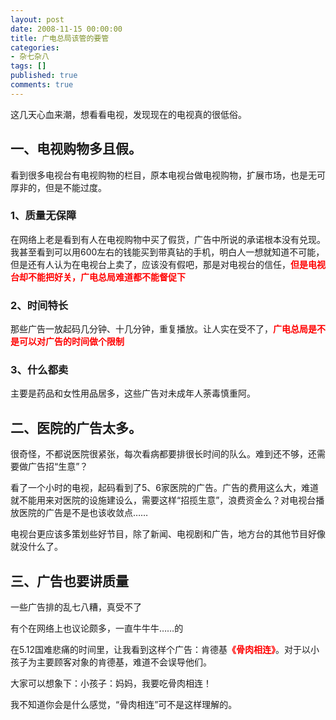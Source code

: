 ```yaml
---
layout: post
date: 2008-11-15 00:00:00
title: 广电总局该管的要管
categories:
- 杂七杂八
tags: []
published: true
comments: true
---
```

<p>这几天心血来潮，想看看电视，发现现在的电视真的很低俗。
<h2>一、电视购物多且假。</h2>
看到很多电视台有电视购物的栏目，原本电视台做电视购物，扩展市场，也是无可厚非的，但是不能过度。
<h3>1、质量无保障</h3>
在网络上老是看到有人在电视购物中买了假货，广告中所说的承诺根本没有兑现。我甚至看到可以用600左右的钱能买到带真钻的手机，明白人一想就知道不可能，但是还有人认为在电视台上卖了，应该没有假吧，那是对电视台的信任，<strong><span style="color: #ff0000;">但是电视台却不能把好关，广电总局难道都不能督促下</span></strong>
<h3>2、时间特长</h3>
那些广告一放起码几分钟、十几分钟，重复播放。让人实在受不了，<strong><span style="color: #ff0000;">广电总局是不是可以对广告的时间做个限制</span></strong>
<h3>3、什么都卖</h3>
主要是药品和女性用品居多，这些广告对未成年人荼毒慎重阿。
<h2>二、医院的广告太多。</h2>
很奇怪，不都说医院很紧张，每次看病都要排很长时间的队么。难到还不够，还需要做广告招“生意”？</p>

<p>看了一个小时的电视，起码看到了5、6家医院的广告。广告的费用这么大，难道就不能用来对医院的设施建设么，需要这样“招揽生意”，浪费资金么？对电视台播放医院的广告是不是也该收敛点……</p>

<p>电视台更应该多策划些好节目，除了新闻、电视剧和广告，地方台的其他节目好像就没什么了。
<h2>三、广告也要讲质量</h2>
一些广告排的乱七八糟，真受不了</p>

<p>有个在网络上也议论颇多，一直牛牛牛……的</p>

<p>在5.12国难悲痛的时间里，让我看到这样个广告：肯德基<strong><span style="color: #ff0000;">《骨肉相连》</span></strong>。对于以小孩子为主要顾客对象的肯德基，难道不会误导他们。</p>

<p>大家可以想象下：小孩子：妈妈，我要吃骨肉相连！</p>

<p>我不知道你会是什么感觉，“骨肉相连”可不是这样理解的。
<object classid="clsid:d27cdb6e-ae6d-11cf-96b8-444553540000" width="425" height="344" codebase="http://download.macromedia.com/pub/shockwave/cabs/flash/swflash.cab#version=6,0,40,0"><param name="allowFullScreen" value="true" /><param name="allowscriptaccess" value="always" /><param name="src" value="http://www.youtube.com/v/29Zxb3whNm8&amp;hl=zh_CN&amp;fs=1" /><embed type="application/x-shockwave-flash" width="425" height="344" src="http://www.youtube.com/v/29Zxb3whNm8&amp;hl=zh_CN&amp;fs=1" allowscriptaccess="always" allowfullscreen="true"></embed></object></p>
